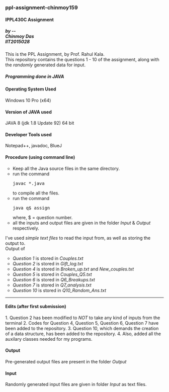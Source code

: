 <h3>ppl-assignment-chinmoy159</h3>
<h4>IPPL430C Assignment</h4>
<h5>by --<br>Chinmoy Das<br>IIT2015028</h5>

This is the PPL Assignment, by Prof. Rahul Kala.<br>
This repository contains the questions 1 - 10 of the assignment, along with the <i>randomly</i> generated data for input.<br>
<h5>Programming done in JAVA</h5>

<h4>Operating System Used</h4>
Windows 10 Pro (x64)
<h4>Version of JAVA used</h4>
JAVA 8 (jdk 1.8 Update 92) 64 bit
<h4>Developer Tools used</h4>
Notepad++, javadoc, BlueJ

<h4>Procedure (using command line)</h4>
<ol style = "list-style-type:circle">
<li>Keep all the Java source files in the same directory.</li>
<li>run the command<pre>javac *.java</pre> to compile all the files.</li>
<li>run the command <pre>java q$_assign</pre>where, $ = question number.</li>
<li>all the inputs and output files are given in the folder <i>Input</i> & <i>Output</i> respectively.</li>
</ol>

I've used <i>simple text files</i> to read the input from, as well as storing the output to.<br>
Output of<ol style = "list-style-type:circle">
<li><i>Question 1</i> is stored in <i>Couples.txt</i></li>
<li><i>Question 2</i> is stored in <i>Gift_log.txt</i></li>
<li><i>Question 4</i> is stored in <i>Broken_up.txt</i> and <i>New_couples.txt</i></li>
<li><i>Question 5</i> is stored in <i>Couples_Q5.txt</i></li>
<li><i>Question 6</i> is stored in <i>Q6_Breakups.txt</i></li>
<li><i>Question 7</i> is stored in <i>Q7_analysis.txt</i></li>
<li><i>Question 10</i> is stored in <i>Q10_Random_Ans.txt</i></li></ol>
<hr />
<h4>Edits (after first submission)</h4>
1. Question 2 has been modified to <i>NOT</i> to take any kind of inputs from the terminal
2. Codes for Question 4, Question 5, Question 6, Question 7 have been added to the repository.
3. Question 10, which demands the creation of a data structure, has been added to the repository.
4. Also, added all the auxilary classes needed for my programs.

<h4>Output</h4>
Pre-generated output files are present in the folder <i>Output</i>
<h4>Input</h4>
Randomly generated input files are given in folder <i>Input</i> as text files.
